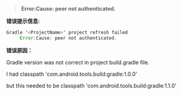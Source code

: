 > **Error:Cause: peer not authenticated.**

**错误提示信息:**
``` java
Gradle '<ProjectName>' project refresh failed
     Error:Cause: peer not authenticated.
```

**错误原因：** 

Gradle version was not correct in project build.gradle file.

I had classpath 'com.android.tools.build:gradle:1.0.0'

but this needed to be classpath 'com.android.tools.build:gradle:1.1.0'
